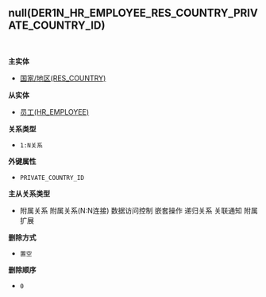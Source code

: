 ## null(DER1N_HR_EMPLOYEE_RES_COUNTRY_PRIVATE_COUNTRY_ID) <!-- {docsify-ignore-all} -->



<br>
<p class="panel-title"><b>主实体</b></p>

* [国家/地区(RES_COUNTRY)](module/base/res_country)

<p class="panel-title"><b>从实体</b></p>

* [员工(HR_EMPLOYEE)](module/hr/hr_employee)

<p class="panel-title"><b>关系类型</b></p>

* `1:N关系`

<p class="panel-title"><b>外键属性</b></p>

* `PRIVATE_COUNTRY_ID`

<p class="panel-title"><b>主从关系类型</b></p>

* <i class="fa fa-square"/></i> 附属关系 <i class="fa fa-square"/></i> 附属关系(N:N连接) <i class="fa fa-square"/></i> 数据访问控制 <i class="fa fa-square"/></i> 嵌套操作 <i class="fa fa-square"/></i> 递归关系 <i class="fa fa-square"/></i> 关联通知 <i class="fa fa-square"/></i> 附属扩展

<p class="panel-title"><b>删除方式</b></p>

* `置空`

<p class="panel-title"><b>删除顺序</b></p>

* `0`

